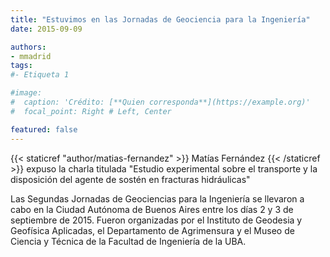 ```yaml
---
title: "Estuvimos en las Jornadas de Geociencia para la Ingeniería"
date: 2015-09-09

authors:
- mmadrid
tags:
#- Etiqueta 1

#image:
#  caption: 'Crédito: [**Quien corresponda**](https://example.org)'
#  focal_point: Right # Left, Center

featured: false
---
```


{{< staticref "author/matias-fernandez" >}} Matías Fernández {{< /staticref >}} expuso
la charla titulada "Estudio experimental sobre el transporte y la disposición del
agente de sostén en fracturas hidráulicas"

<!--more-->

Las Segundas Jornadas de Geociencias para la Ingeniería se llevaron a cabo en la Ciudad
Autónoma de Buenos Aires entre los días 2 y 3 de septiembre de 2015. Fueron organizadas
por el Instituto de Geodesia y Geofísica Aplicadas, el Departamento de Agrimensura y el
Museo de Ciencia y Técnica de la Facultad de Ingeniería de la UBA.
